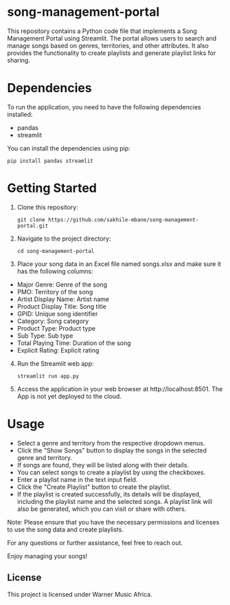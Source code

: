 # song-management-portal

This repository contains a Python code file that implements a Song Management Portal using Streamlit. The portal allows users to search and manage songs based on genres, territories, and other attributes. It also provides the functionality to create playlists and generate playlist links for sharing.

# Dependencies
To run the application, you need to have the following dependencies installed:

- pandas
- streamlit

You can install the dependencies using pip:

   `pip install pandas streamlit`

# Getting Started

1. Clone this repository:

   `git clone https://github.com/sakhile-mbane/song-management-portal.git`
   
2. Navigate to the project directory:

   `cd song-management-portal`

3. Place your song data in an Excel file named songs.xlsx and make sure it has the following columns:
   
- Major Genre: Genre of the song
- PMO: Territory of the song
- Artist Display Name: Artist name
- Product Display Title: Song title
- GPID: Unique song identifier
- Category: Song category
- Product Type: Product type
- Sub Type: Sub type
- Total Playing Time: Duration of the song
- Explicit Rating: Explicit rating

4. Run the Streamlit web app:
  
    `streamlit run app.py`

5. Access the application in your web browser at http://localhost:8501. The App is not yet deployed to the cloud.

# Usage

- Select a genre and territory from the respective dropdown menus.
- Click the "Show Songs" button to display the songs in the selected genre and territory.
- If songs are found, they will be listed along with their details.
- You can select songs to create a playlist by using the checkboxes.
- Enter a playlist name in the text input field.
- Click the "Create Playlist" button to create the playlist.
- If the playlist is created successfully, its details will be displayed, including the playlist name and the selected songs.
A playlist link will also be generated, which you can visit or share with others.

Note: Please ensure that you have the necessary permissions and licenses to use the song data and create playlists.

For any questions or further assistance, feel free to reach out.

Enjoy managing your songs!

## License
This project is licensed under Warner Music Africa.
